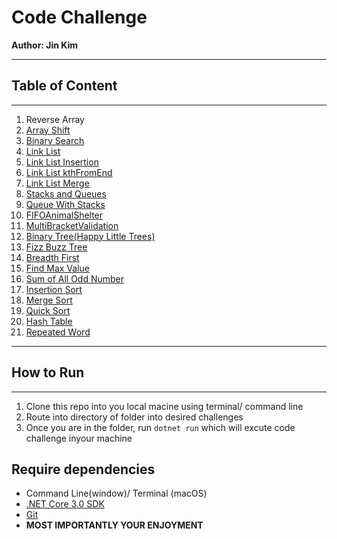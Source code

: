 # Code Challenge

**Author: Jin Kim**

---
## **Table of Content**
---
1. Reverse Array
2. [Array Shift](./challenges/ArrayShift/README.md)
3. [Binary Search](./challenges/BinarySearch/README.md)
4. [Link List](./challenges/Data-Structures/LinkdList/LinkList.md)
5. [Link List Insertion](./challenges/Data-Structures/LinkdList/LinkListTwo.md)
6. [Link List kthFromEnd](./challenges/Data-Structures/LinkdList/LinkListThree.md)
7. [Link List Merge](./challenges/LLMerge/README.md)
8. [Stacks and Queues](./challenges/StacksAndQueues/README.md)
9. [Queue With Stacks](./challenges/QueueWithStacks/README.md)
10. [FIFOAnimalShelter](./challenges/FIFOAnimalShelter/README.md)
11. [MultiBracketValidation](./challenges/MultiBracketValidation/README.md)
12. [Binary Tree(Happy Little Trees)](./challenges/Tree/README.md)
13. [Fizz Buzz Tree](./challenges/FizzBuzzTree/README.md)
14. [Breadth First](./challenges/BreadthFirst/READEME.md)
15. [Find Max Value](./challenges/FindMaxValue/README.md)
16. [Sum of All Odd Number](./challenges/SumOfAllOddNumber/README.md)
17. [Insertion Sort](./challenges/InsertionSort/Blog.md)
18. [Merge Sort](./challenges/MergeSort/Blog.md)
19. [Quick Sort](./challenges/QuickSortt/Blog.md)
19. [Hash Table](./challenges/Hashtables/README.md)
20. [Repeated Word](./challenges/RepeatedWord/README.md)




---
## How to Run
---
1. Clone this repo into you local macine using terminal/ command line
2. Route into directory of folder into desired challenges
3. Once you are in the folder, run `dotnet run` which will excute code challenge inyour machine

## Require dependencies
- Command Line(window)/ Terminal (macOS)
- [.NET Core 3.0 SDK](https://www.microsoft.com/net/download)
- [Git](https://git-scm.com/)
- **MOST IMPORTANTLY YOUR ENJOYMENT**